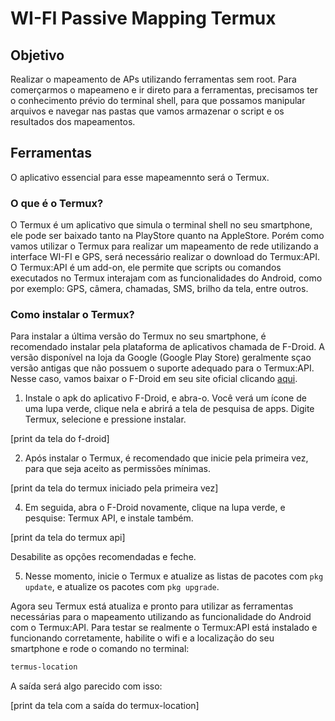 # WI-FI Passive Mapping Termux

## Objetivo

Realizar o mapeamento de APs utilizando ferramentas sem root. Para comerçarmos o mapeameno e ir direto para a ferramentas, precisamos ter o conhecimento prévio do terminal shell, para que possamos manipular arquivos e navegar nas pastas que vamos armazenar o script e os resultados dos mapeamentos.

## Ferramentas

O aplicativo essencial para esse mapeamennto será o Termux. 

### O que é o Termux?
O Termux é um aplicativo que simula o terminal shell no seu smartphone, ele pode ser baixado tanto na PlayStore quanto na AppleStore. Porém como vamos utilizar o Termux para realizar um mapeamento de rede utilizando a interface WI-FI e GPS, será necessário realizar o download do Termux:API. O Termux:API é um add-on, ele permite que scripts ou comandos executados no Termux interajam com as funcionalidades do Android, como por exemplo: GPS, câmera, chamadas, SMS, brilho da tela, entre outros. 

### Como instalar o Termux?

Para instalar a última versão do Termux no seu smartphone, é recomendado instalar pela plataforma de aplicativos chamada de F-Droid. A versão disponível na loja da Google (Google Play Store) geralmente sçao versão antigas que não possuem o suporte adequado para o Termux:API. Nesse caso, vamos baixar o F-Droid em seu site oficial clicando [aqui](https://f-droid.org/).

1. Instale o apk do aplicativo F-Droid, e abra-o. Você verá um ícone de uma lupa verde, clique nela e abrirá a tela de pesquisa de apps. Digite Termux, selecione e pressione instalar.

[print da tela do f-droid]

2. Após instalar o Termux, é recomendado que inicie pela primeira vez, para que seja aceito as permissões mínimas.

[print da tela do termux iniciado pela primeira vez]

4. Em seguida, abra o F-Droid novamente, clique na lupa verde, e pesquise: Termux API, e instale também.

[print da tela do termux api]

Desabilite as opções recomendadas e feche.

5. Nesse momento, inicie o Termux e atualize as listas de pacotes com `pkg update`, e atualize os pacotes com `pkg upgrade`.

Agora seu Termux está atualiza e pronto para utilizar as ferramentas necessárias para o mapeamento utilizando as funcionalidade do Android com o Termux:API. Para testar se realmente o Termux:API está instalado e funcionando corretamente, habilite o wifi e a localização do seu smartphone e rode o comando no terminal:

```bash
termus-location
```

A saída será algo parecido com isso:

[print da tela com a saída do termux-location]
